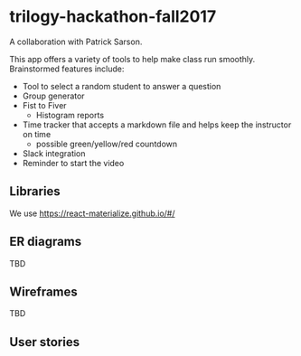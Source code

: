 # trilogy-hackathon-fall2017

A collaboration with Patrick Sarson.

This app offers a variety of tools to help make class run smoothly.  Brainstormed features include:
- Tool to select a random student to answer a question
- Group generator
- Fist to Fiver
  - Histogram reports
- Time tracker that accepts a markdown file and helps keep the instructor on time
  - possible green/yellow/red countdown
- Slack integration
- Reminder to start the video

## Libraries
We use https://react-materialize.github.io/#/

## ER diagrams
TBD

## Wireframes
TBD

## User stories
